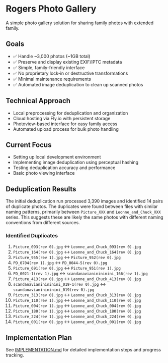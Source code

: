 # Rogers Photo Gallery

A simple photo gallery solution for sharing family photos with extended family.

## Goals

- ✅ Handle ~3,000 photos (~1GB total)
- ✅ Preserve and display existing EXIF/IPTC metadata
- ✅ Simple, family-friendly interface
- ✅ No proprietary lock-in or destructive transformations
- ✅ Minimal maintenance requirements
- ✅ Automated image deduplication to clean up scanned photos

## Technical Approach

- Local preprocessing for deduplication and organization
- Cloud hosting via Fly.io with persistent storage
- Photoview-based interface for easy family access
- Automated upload process for bulk photo handling

## Current Focus

- Setting up local development environment
- Implementing image deduplication using perceptual hashing
- Testing deduplication accuracy and performance
- Basic photo viewing interface

## Deduplication Results

The initial deduplication run processed 3,390 images and identified 14 pairs of duplicate photos. The duplicates were found between files with similar naming patterns, primarily between `Picture_XXX` and `Leonne_and_Chuck_XXX` series. This suggests these are likely the same photos with different naming conventions from different sources.

### Identified Duplicates

1. `Picture_093(rev 0).jpg` ↔ `Leonne_and_Chuck_093(rev 0).jpg`
2. `Picture_164(rev 0).jpg` ↔ `Leonne_and_Chuck_164(rev 0).jpg`
3. `Picture_955(rev 1).jpg` ↔ `Picture_952(rev 0).jpg`
4. `PD_0704(rev 1).jpg` ↔ `PD_0044-5(rev 0).jpg`
5. `Picture_691(rev 0).jpg` ↔ `Picture_951(rev 1).jpg`
6. `PD_0021-1(rev 1).jpg` ↔ `scandanavianinininini_166(rev 1).jpg`
7. `Picture_413(rev 0).jpg` ↔ `Leonne_and_Chuck_413(rev 0).jpg`
8. `scandanavianinininini_019-1(rev 0).jpg` ↔ `scandanavianinininini_019(rev 0).jpg`
9. `Picture_313(rev 0).jpg` ↔ `Leonne_and_Chuck_313(rev 0).jpg`
10. `Picture_110(rev 1).jpg` ↔ `Leonne_and_Chuck_110(rev 0).jpg`
11. `Picture_004(rev 1).jpg` ↔ `Leonne_and_Chuck_004(rev 0).jpg`
12. `Picture_180(rev 1).jpg` ↔ `Leonne_and_Chuck_180(rev 0).jpg`
13. `Picture_224(rev 1).jpg` ↔ `Leonne_and_Chuck_224(rev 0).jpg`
14. `Picture_001(rev 0).jpg` ↔ `Leonne_and_Chuck_001(rev 0).jpg`

## Implementation Plan

See [IMPLEMENTATION.md](IMPLEMENTATION.md) for detailed implementation steps and progress tracking.
